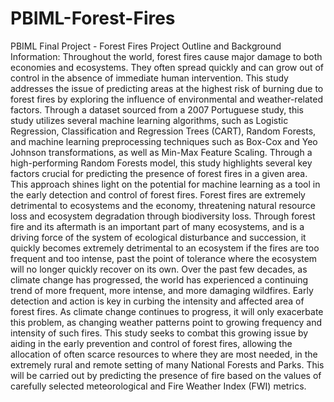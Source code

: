 # PBIML-Forest-Fires
PBIML Final Project - Forest Fires
Project Outline and Background Information:
  Throughout the world, forest fires cause major damage to both economies and ecosystems. They often spread quickly and can grow out of control in the absence of immediate human intervention. This study addresses the issue of predicting areas at the highest risk of burning due to forest fires by exploring the influence of environmental and weather-related factors. Through a dataset sourced from a 2007 Portuguese study, this study utilizes several machine learning algorithms, such as Logistic Regression, Classification and Regression Trees (CART), Random Forests, and machine learning preprocessing techniques such as Box-Cox and Yeo Johnson transformations, as well as Min-Max Feature Scaling. Through a high-performing Random Forests model, this study highlights several key factors crucial for predicting the presence of forest fires in a given area. This approach shines light on the potential for machine learning as a tool in the early detection and control of forest fires.
  Forest fires are extremely detrimental to ecosystems and the economy, threatening natural resource loss and ecosystem degradation through biodiversity loss. Through forest fire and its aftermath is an important part of many ecosystems, and is a driving force of the system of ecological disturbance and succession, it quickly becomes extremely detrimental to an ecosystem if the fires are too frequent and too intense, past the point of tolerance where the ecosystem will no longer quickly recover on its own. Over the past few decades, as climate change has progressed, the world has experienced a continuing trend of more frequent, more intense, and more damaging wildfires. 
  Early detection and action is key in curbing the intensity and affected area of forest fires. As climate change continues to progress, it will only exacerbate this problem, as changing weather patterns point to growing frequency and intensity of such fires. This study seeks to combat this growing issue by aiding in the early prevention and control of forest fires, allowing the allocation of often scarce resources to where they are most needed, in the extremely rural and remote setting of many National Forests and Parks. This will be carried out by predicting the presence of fire based on the values of carefully selected meteorological and Fire Weather Index (FWI) metrics.
